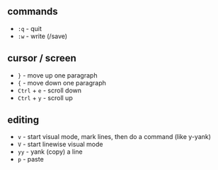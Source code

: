## commands
- `:q` - quit
- `:w` - write (/save) 

## cursor / screen
- `}` - move up one paragraph
- `{` - move down one paragraph
- `Ctrl` + `e` - scroll down
- `Ctrl` + `y` - scroll up

## editing
- `v` - start visual mode, mark lines, then do a command (like y-yank)
- `V` - start linewise visual mode
- `yy` - yank (copy) a line
- `p` - paste
